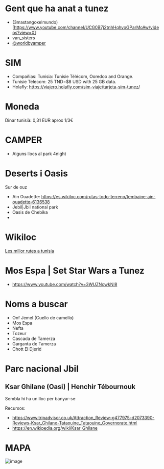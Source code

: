 # Gent que ha anat a tunez

- (3mastangoxelmundo)[https://www.youtube.com/channel/UCG0B7j2tnhHqhvoGParMoAw/videos?view=0]
- van_sisters
- [@worldbyamper](https://www.instagram.com/worldbycamper/)

# SIM

- Compañias: Tunisia: Tunisie Télécom, Ooredoo and Orange.
- Tunisie Telecom: 25 TND=$8 USD with 25 GB data.
- Holafly: https://viajero.holafly.com/sim-viaje/tarjeta-sim-tunez/

# Moneda 

Dinar tunisià: 0,31 EUR aprox 1/3€

# CAMPER

- Alguns llocs al park 4night

# Deserts i Oasis

Sur de ouz
- Ain Ouadette: https://es.wikiloc.com/rutas-todo-terreno/tembaine-ain-ouadette-6136538
- Jebil|Jbil national park
- Oasis de Chebika
- 
# Wikiloc 

[Les millor rutes a tunisia](https://ca.wikiloc.com/rutes/outdoor/tunisia)

# Mos Espa | Set Star Wars a Tunez

- https://www.youtube.com/watch?v=3WUZNcwkNI8

# Noms a buscar
- Onf Jemel (Cuello de camello)
- Mos Espa
- Nefta
- Tozeur 
- Cascada de Tamerza
- Garganta de Tamerza
- Chott El Djerid


# Parc nacional Jbil

## Ksar Ghilane (Oasi) | Henchir Tébournouk

Sembla hi ha un lloc per banyar-se

Recursos:
- https://www.tripadvisor.co.uk/Attraction_Review-g477975-d2073390-Reviews-Ksar_Ghilane-Tataouine_Tataouine_Governorate.html
- https://en.wikipedia.org/wiki/Ksar_Ghilane


# MAPA

![image](https://user-images.githubusercontent.com/4015406/153901188-db25763f-5191-4510-81c5-1fe1c207edd0.png)
